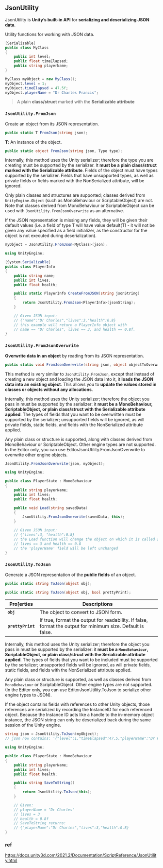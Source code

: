 ## JsonUtility
JsonUtility is **Unity’s built-in API** for **serializing and deserializing JSON data**.

Utility functions for working with JSON data.

```cs
[Serializable]
public class MyClass
{
    public int level;
    public float timeElapsed;
    public string playerName;
}

MyClass myObject = new MyClass();
myObject.level = 1;
myObject.timeElapsed = 47.5f;
myObject.playerName = "Dr Charles Francis";

```
> A plain **class/struct** marked with the **Serializable attribute**




### `JsonUtility.FromJson`
Create an object from its JSON representation.
```cs
public static T FromJson(string json);
```

**T**: An instance of the object.

```cs
public static object FromJson(string json, Type type);
```


Internally, this method uses the Unity serializer; therefore the type you are creating must be supported by the serializer. It **must be a plain class/struct marked with the Serializable attribute**. Fields of the object must have types supported by the serializer. Fields that have unsupported types, as well as private fields or fields marked with the NonSerialized attribute, will be ignored.

Only plain classes and structures are supported; classes derived from `UnityEngine.Object` (such as MonoBehaviour or ScriptableObject) are not. Note that classes derived from MonoBehaviour or ScriptableObject can be used with `JsonUtility.FromJsonOverwrite` as an alternative.

If the JSON representation is missing any fields, they will be given their default values (i.e. a field of type T will have value default(T) - it will not be given any value specified as a field initializer, as the constructor for the object is not executed during deserialization).

```cs
myObject = JsonUtility.FromJson<MyClass>(json);
```


```cs
using UnityEngine;

[System.Serializable]
public class PlayerInfo
{
    public string name;
    public int lives;
    public float health;

    public static PlayerInfo CreateFromJSON(string jsonString)
    {
        return JsonUtility.FromJson<PlayerInfo>(jsonString);
    }

    // Given JSON input:
    // {"name":"Dr Charles","lives":3,"health":0.8}
    // this example will return a PlayerInfo object with
    // name == "Dr Charles", lives == 3, and health == 0.8f.
}

```




### `JsonUtility.FromJsonOverwrite`
**Overwrite data in an object** by reading from its JSON representation.

```cs
public static void FromJsonOverwrite(string json, object objectToOverwrite);
```
This method is very similar to `JsonUtility.FromJson`, except that instead of creating a new object and loading the JSON data into it, it **loads the JSON data into an existing object**. This allows you to **update the values stored in classes or objects without any allocations**.

Internally, this method uses the Unity serializer; therefore the object you pass in must be supported by the serializer: it **must be a MonoBehaviour, ScriptableObject, or plain class/struct with the Serializable attribute applied**. The types of fields that you want to be overwritten must be supported by the serializer; unsupported fields will be ignored, as will private fields, static fields, and fields with the NonSerialized attribute applied.

Any plain class or structure is supported, along with classes derived from MonoBehaviour or ScriptableObject. Other engine types are not supported. In the Editor only, you can use EditorJsonUtility.FromJsonOverwrite to overwrite other engine objects.

```cs
JsonUtility.FromJsonOverwrite(json, myObject);
```

```cs
using UnityEngine;

public class PlayerState : MonoBehaviour
{
    public string playerName;
    public int lives;
    public float health;

    public void Load(string savedData)
    {
        JsonUtility.FromJsonOverwrite(savedData, this);
    }

    // Given JSON input:
    // {"lives":3, "health":0.8}
    // the Load function will change the object on which it is called such that
    // lives == 3 and health == 0.8
    // the 'playerName' field will be left unchanged
}
```

### `JsonUtility.ToJson`
Generate a JSON representation of the **public fields** of an object.

```cs
public static string ToJson(object obj);
```

```cs
public static string ToJson(object obj, bool prettyPrint);
```

| Pro[erties | Descriptions |
| --- | --- |
| **`obj`** | The object to convert to JSON form. |
| **`prettyPrint`** | If true, format the output for readability. If false, format the output for minimum size. Default is false. |

Internally, this method uses the Unity serializer; therefore the object you pass in must be supported by the serializer: it **must be a `MonoBehaviour`, ScriptableObject, or plain class/struct with the Serializable attribute applied**. The types of fields that you want to be included must be supported by the serializer; unsupported fields will be ignored, as will private fields, static fields, and fields with the NonSerialized attribute applied.

Any plain class or structure is supported, as well as classes derived from `MonoBehaviour` or ScriptableObject. Other engine types are not supported. (In the Editor only, you can use EditorJsonUtility.ToJson to serialize other engine types to JSON).

If the object contains fields with references to other Unity objects, those references are serialized by recording the InstanceID for each referenced object. Because the Instance ID acts like a handle to the in-memory object instance, the JSON string can only be deserialized back during the same session of the Unity engine.

```cs
string json = JsonUtility.ToJson(myObject);
// json now contains: '{"level":1,"timeElapsed":47.5,"playerName":"Dr Charles Francis"}'
```

```cs
using UnityEngine;

public class PlayerState : MonoBehaviour
{
    public string playerName;
    public int lives;
    public float health;

    public string SaveToString()
    {
        return JsonUtility.ToJson(this);
    }

    // Given:
    // playerName = "Dr Charles"
    // lives = 3
    // health = 0.8f
    // SaveToString returns:
    // {"playerName":"Dr Charles","lives":3,"health":0.8}
}

```

### ref
https://docs.unity3d.com/2021.2/Documentation/ScriptReference/JsonUtility.html
